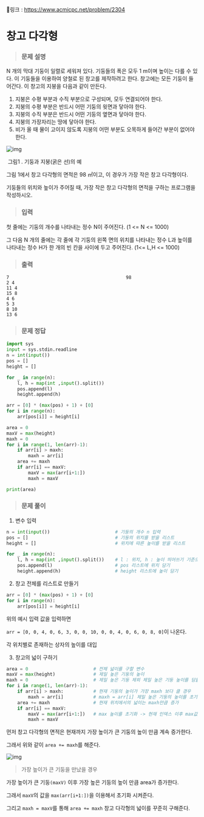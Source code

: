 🔗링크 : https://www.acmicpc.net/problem/2304

# 창고 다각형

> ### 문제 설명

N 개의 막대 기둥이 일렬로 세워져 있다. 기둥들의 폭은 모두 1 m이며 높이는 다를 수 있다. 이 기둥들을 이용하여 양철로 된 창고를 제작하려고 한다. 창고에는 모든 기둥이 들어간다. 이 창고의 지붕을 다음과 같이 만든다.

1. 지붕은 수평 부분과 수직 부분으로 구성되며, 모두 연결되어야 한다.
2. 지붕의 수평 부분은 반드시 어떤 기둥의 윗면과 닿아야 한다.
3. 지붕의 수직 부분은 반드시 어떤 기둥의 옆면과 닿아야 한다.
4. 지붕의 가장자리는 땅에 닿아야 한다.
5. 비가 올 때 물이 고이지 않도록 지붕의 어떤 부분도 오목하게 들어간 부분이 없어야 한다.

![img](https://www.acmicpc.net/JudgeOnline/upload/201011/cd.png)

​																그림1 . 기둥과 지붕(굵은 선)의 예

 그림 1에서 창고 다각형의 면적은 98 ㎡이고, 이 경우가 가장 작은 창고 다각형이다.

기둥들의 위치와 높이가 주어질 때, 가장 작은 창고 다각형의 면적을 구하는 프로그램을 작성하시오.



> ### 입력

첫 줄에는 기둥의 개수를 나타내는 정수 N이 주어진다. (1 <= N <= 1000)

그 다음 N 개의 줄에는 각 줄에 각 기둥의 왼쪽 면의 위치를 나타내는 정수 L과 높이를 나타내는 정수 H가 한 개의 빈 칸을 사이에 두고 주어진다. (1<= L,H <= 1000)



> ### 출력

```
7											98
2 4
11 4
15 8
4 6	
5 3
8 10
13 6
```



> ### 문제 정답

```python
import sys
input = sys.stdin.readline
n = int(input())
pos = []
height = []

for _ in range(n):
    l, h = map(int ,input().split())
    pos.append(l)
    height.append(h)

arr = [0] * (max(pos) + 1) + [0]
for i in range(n):
    arr[pos[i]] = height[i]

area = 0
maxV = max(height)
maxh = 0
for i in range(1, len(arr)-1):
    if arr[i] > maxh:
        maxh = arr[i]
    area += maxh
    if arr[i] == maxV:
        maxV = max(arr[i+1:])
        maxh = maxV

print(area)
```



> ### 문제 풀이

1. 변수 입력

```python
n = int(input()) 						# 기둥의 개수 n 입력
pos = []								# 기둥의 위치를 받을 리스트
height = []								# 위치에 따른 높이를 받을 리스트

for _ in range(n):				
    l, h = map(int ,input().split())	# l : 위치, h : 높이 띄어쓰기 기준으로 입력
    pos.append(l)						# pos 리스트에 위치 담기
    height.append(h)					# height 리스트에 높이 담기
```



2. 창고 전체를 리스트로 만들기

```python
arr = [0] * (max(pos) + 1) + [0]
for i in range(n):
    arr[pos[i]] = height[i]
```

위의 예시 입력 값을 입력하면

`arr = [0, 0, 4, 0, 6, 3, 0, 0, 10, 0, 0, 4, 0, 6, 0, 8, 0]`이 나온다.

각 위치별로 존재하는 상자의 높이를 대입



3. 창고의 넓이 구하기

```python
area = 0						# 전체 넓이를 구할 변수
maxV = max(height)				# 제일 높은 기둥의 높이
maxh = 0						# 제일 높은 기둥 제외 제일 높은 기둥 높이를 담을 변수
for i in range(1, len(arr)-1):
    if arr[i] > maxh:			# 현재 기둥의 높이가 가장 maxh 보다 클 경우
        maxh = arr[i]			# maxh = arr[i] 제일 높은 기둥의 높이를 초기화
    area += maxh				# 현재 위치에서의 넓이는 maxh만큼 증가
    if arr[i] == maxV:
        maxV = max(arr[i+1:])	# max 높이를 초기화 -> 현재 인덱스 이후 max값
        maxh = maxV
```

먼저 창고 다각형의 면적은 현재까지 가장 높이가 큰 기둥의 높이 만큼 계속 증가한다.

그래서 위와 같이 `area += maxh`를 해준다.

![img](https://www.acmicpc.net/JudgeOnline/upload/201011/cd.png)

>  가장 높이가 큰 기둥을 만났을 경우

가장 높이가 큰 기둥`(maxV)` 이후 가장 높은 기둥의 높이 만큼 area가 증가한다.

그래서 `maxV`의 값을 `max(arr[i+1:])`을 이용해서 초기화 시켜준다.

그리고 `maxh = maxV`를 통해 `area += maxh` 창고 다각형의 넓이를 꾸준히 구해준다.

